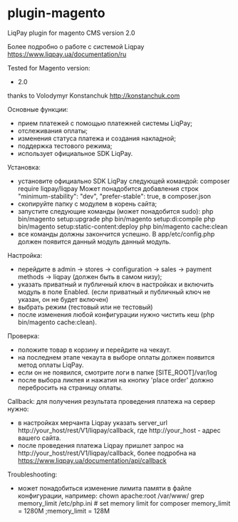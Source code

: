 plugin-magento
=============

LiqPay plugin for magento CMS version 2.0

Более подробно о работе с системой Liqpay https://www.liqpay.ua/documentation/ru

Tested for Magento version:
- 2.0

thanks to 
Volodymyr Konstanchuk http://konstanchuk.com

Основные функции:
- прием платежей с помощью платежней системы LiqPay;
- отслеживания оплаты;
- изменения статуса платежа и создания накладной;
- поддержка тестового режима;
- использует официальное SDK LiqPay.

Установка:
- установите официально SDK LiqPay следующей командой:
composer require liqpay/liqpay
Может понадобится добавления строк
"minimum-stability": "dev",
"prefer-stable": true,
в composer.json
- скопируйте папку с модулем в корень сайта;
- запустите следующие команды (может понадобится sudo):
php bin/magento setup:upgrade
php bin/magento setup:di:compile
php bin/magento setup:static-content:deploy
php bin/magento cache:clean
- все команды должны закончится успешно. В app/etc/config.php должен появится
данный модуль данный модуль.

Настройка:
- перейдите в admin -> stores -> configuration -> sales -> payment methods -> liqpay
(должен быть в самом низу);
- указать приватный и публичный ключ в настройках и включить модуль в поле
Enabled. (если приватный и публичный ключ не указан, он не будет включен)
- выбрать режим (тестовый или не тестовый)
- после изменения любой конфигурации нужно чистить кеш (php bin/magento
cache:clean).

Проверка:
- положите товар в корзину и перейдите на чекаут.
- на последнем этапе чекаута в выборе оплаты должен появится метод оплаты LiqPay.
- если он не появился, смотрите логи в папке [SITE_ROOT]/var/log
- после выбора ликпея и нажатия на кнопку 'place order' должно перебросить на
страницу оплаты.

Callback:
для получения результата проведения платежа на сервер нужно:
- в настройках мерчанта Liqpay указать server_url​ http://your_host/rest/V1/liqpay/callback, где ​http://your_host - адрес вашего сайта.
- после проведения платежа Liqpay пришлет запрос на http://your_host/rest/V1/liqpay/callback, более подробна на https://www.liqpay.ua/documentation/api/callback

Troubleshooting:
- может понадобиться изменение лимита памяти в файле конфигурации, например:
chown apache:root /var/www/
grep memory_limit /etc/php.ini  # set memory limit for composer
memory_limit = 1280M
;memory_limit = 128M

